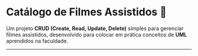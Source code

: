 # Catálogo de Filmes Assistidos 🎥

Um projeto **CRUD (Create, Read, Update, Delete)** simples para gerenciar filmes assistidos, desenvolvido para colocar em prática conceitos de **UML** aprendidos na faculdade.

---


